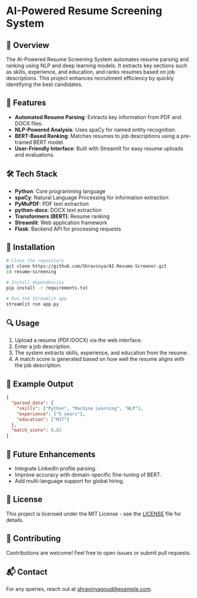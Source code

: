 
# AI-Powered Resume Screening System

## 📌 Overview
The AI-Powered Resume Screening System automates resume parsing and ranking using NLP and deep learning models. It extracts key sections such as skills, experience, and education, and ranks resumes based on job descriptions. This project enhances recruitment efficiency by quickly identifying the best candidates.

## 🚀 Features
- **Automated Resume Parsing**: Extracts key information from PDF and DOCX files.
- **NLP-Powered Analysis**: Uses spaCy for named entity recognition.
- **BERT-Based Ranking**: Matches resumes to job descriptions using a pre-trained BERT model.
- **User-Friendly Interface**: Built with Streamlit for easy resume uploads and evaluations.

## 🛠️ Tech Stack
- **Python**: Core programming language
- **spaCy**: Natural Language Processing for information extraction
- **PyMuPDF**: PDF text extraction
- **python-docx**: DOCX text extraction
- **Transformers (BERT)**: Resume ranking
- **Streamlit**: Web application framework
- **Flask**: Backend API for processing requests

## 📂 Installation
```bash
# Clone the repository
git clone https://github.com/Shravinya/AI-Resume-Screener.git
cd resume-screening

# Install dependencies
pip install -r requirements.txt

# Run the Streamlit app
streamlit run app.py
```

## 🔍 Usage
1. Upload a resume (PDF/DOCX) via the web interface.
2. Enter a job description.
3. The system extracts skills, experience, and education from the resume.
4. A match score is generated based on how well the resume aligns with the job description.

## 🎯 Example Output
```json
{
  "parsed_data": {
    "skills": ["Python", "Machine Learning", "NLP"],
    "experience": ["5 years"],
    "education": ["MIT"]
  },
  "match_score": 0.85
}
```

## 📌 Future Enhancements
- Integrate LinkedIn profile parsing.
- Improve accuracy with domain-specific fine-tuning of BERT.
- Add multi-language support for global hiring.

## 📜 License
This project is licensed under the MIT License - see the [LICENSE](LICENSE) file for details.

## 🤝 Contributing
Contributions are welcome! Feel free to open issues or submit pull requests.

## 📬 Contact
For any queries, reach out at [shravinyagoud@example.com](mailto:your-email@example.com).
